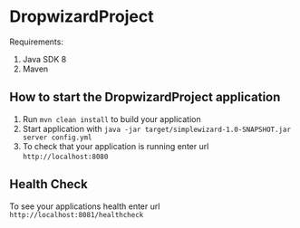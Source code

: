 # DropwizardProject
Requirements:
1. Java SDK 8
2. Maven

How to start the DropwizardProject application
---

1. Run `mvn clean install` to build your application
2. Start application with `java -jar target/simplewizard-1.0-SNAPSHOT.jar server config.yml`
3. To check that your application is running enter url `http://localhost:8080`

Health Check
---

To see your applications health enter url `http://localhost:8081/healthcheck`

